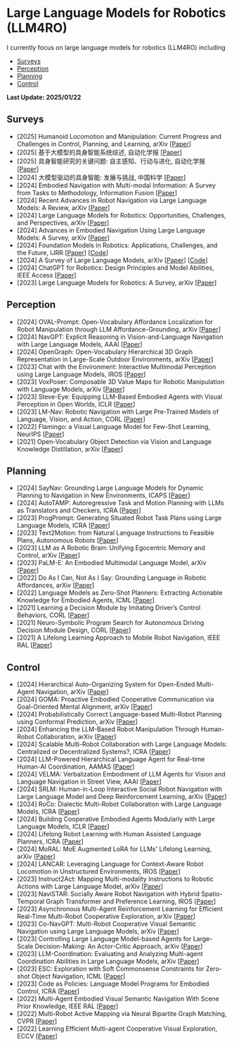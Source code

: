 # Large Language Models for Robotics (LLM4RO)

I currently focus on large language models for robotics (LLM4RO) including
- [Surveys](#Surveys)
- [Perception](#Perception)
- [Planning](#Planning)
- [Control](#Control)



<strong> Last Update: 2025/01/22 </strong>



<a name="Surveys" />

## Surveys

- [2025] Humanoid Locomotion and Manipulation: Current Progress and Challenges in Control, Planning, and Learning, arXiv [[Paper](https://arxiv.org/pdf/2501.02116)] 
- [2025] 基于大模型的具身智能系统综述, 自动化学报 [[Paper](http://www.aas.net.cn/cn/article/doi/10.16383/j.aas.c240542)]
- [2025] 具身智能研究的关键问题: 自主感知、行动与进化, 自动化学报 [[Paper](http://www.aas.net.cn/cn/article/doi/10.16383/j.aas.c240364)]
- [2024] 大模型驱动的具身智能: 发展与挑战, 中国科学 [[Paper](https://doi.org/10.1360/SSI-2024-0076)] 
- [2024] Embodied Navigation with Multi-modal Information: A Survey from Tasks to Methodology, Information Fusion [[Paper](https://www.sciencedirect.com/science/article/pii/S1566253524003105)] 
- [2024] Recent Advances in Robot Navigation via Large Language Models: A Review, arXiv [[Paper](https://www.researchgate.net/profile/Xian-Wei-3/publication/384537380)] 
- [2024] Large Language Models for Robotics: Opportunities, Challenges, and Perspectives, arXiv [[Paper](https://arxiv.org/abs/2401.04334)]
- [2024] Advances in Embodied Navigation Using Large Language Models: A Survey, arXiv [[Paper](https://arxiv.org/pdf/2311.00530)]  
- [2024] Foundation Models in Robotics: Applications, Challenges, and the Future, IJRR [[Paper](https://doi.org/10.1177/02783649241281508)] [[Code](https://github.com/robotics-survey/Awesome-Robotics-Foundation-Models)]
- [2024] A Survey of Large Language Models, arXiv [[Paper](https://arxiv.org/abs/2303.18223)] [[Code](https://github.com/RUCAIBox/LLMSurvey)]
- [2024] ChatGPT for Robotics: Design Principles and Model Abilities, IEEE Access [[Paper](https://ieeexplore.ieee.org/abstract/document/10500490)] 
- [2023] Large Language Models for Robotics: A Survey, arXiv [[Paper](https://arxiv.org/abs/2311.07226)]




<a name="Perception" />

## Perception

- [2024] OVAL-Prompt: Open-Vocabulary Affordance Localization for Robot Manipulation through LLM Affordance-Grounding, arXiv [[Paper](https://arxiv.org/abs/2404.11000)] 
- [2024] NavGPT: Explicit Reasoning in Vision-and-Language Navigation with Large Language Models, AAAI [[Paper](https://ojs.aaai.org/index.php/AAAI/article/view/28597)] 
- [2024] OpenGraph: Open-Vocabulary Hierarchical 3D Graph Representation in Large-Scale Outdoor Environments, arXiv [[Paper](https://arxiv.org/abs/2403.09412)]  
- [2023] Chat with the Environment: Interactive Multimodal Perception using Large Language Models, IROS [[Paper](https://ieeexplore.ieee.org/abstract/document/10342363)]
- [2023] VoxPoser: Composable 3D Value Maps for Robotic Manipulation with Language Models, arXiv [[Paper](https://arxiv.org/abs/2307.05973)]  
- [2023] Steve-Eye: Equipping LLM-Based Embodied Agents with Visual Perception in Open Worlds, ICLR [[Paper](https://arxiv.org/pdf/2310.13255)] 
- [2023] LM-Nav: Robotic Navigation with Large Pre-Trained Models of Language, Vision, and Action, CORL [[Paper](https://doi.org/10.1177/02783649241281508)] 
- [2022] Flamingo: a Visual Language Model for Few-Shot Learning, NeurIPS [[Paper](https://proceedings.neurips.cc/paper_files/paper/2022/hash/960a172bc7fbf0177ccccbb411a7d800-Abstract-Conference.html)] 
- [2021] Open-Vocabulary Object Detection via Vision and Language Knowledge Distillation, arXiv [[Paper](https://arxiv.org/pdf/2104.13921)]  



<a name="Planning" />

## Planning

- [2024] SayNav: Grounding Large Language Models for Dynamic Planning to Navigation in New Environments, ICAPS [[Paper](https://ojs.aaai.org/index.php/ICAPS/article/view/31506)] 
- [2024] AutoTAMP: Autoregressive Task and Motion Planning with LLMs as Translators and Checkers, ICRA [[Paper](https://ieeexplore.ieee.org/abstract/document/10611163)] 
- [2023] ProgPrompt: Generating Situated Robot Task Plans using Large Language Models, ICRA [[Paper](https://ieeexplore.ieee.org/abstract/document/10161317)] 
- [2023] Text2Motion: from Natural Language Instructions to Feasible Plans, Autonomous Robots [[Paper](https://link.springer.com/article/10.1007/s10514-023-10131-7)] 
- [2023] LLM as A Robotic Brain: Unifying Egocentric Memory and Control, arXiv [[Paper](https://arxiv.org/abs/2304.09349)]  
- [2023] PaLM-E: An Embodied Multimodal Language Model, arXiv [[Paper](https://arxiv.org/abs/2303.03378)]  
- [2022] Do As I Can, Not As I Say: Grounding Language in Robotic Affordances, arXiv [[Paper](https://arxiv.org/abs/2204.01691)]  
- [2022] Language Models as Zero-Shot Planners: Extracting Actionable Knowledge for Embodied Agents, ICML [[Paper](hhttps://proceedings.mlr.press/v162/huang22a.html)]  
- [2021] Learning a Decision Module by Imitating Driver’s Control Behaviors, CORL [[Paper](https://proceedings.mlr.press/v155/huang21a.html)]  
- [2021] Neuro-Symbolic Program Search for Autonomous Driving Decision Module Design, CORL [[Paper](https://proceedings.mlr.press/v155/sun21a.html)]  
- [2021] A Lifelong Learning Approach to Mobile Robot Navigation, IEEE RAL [[Paper](https://ieeexplore.ieee.org/abstract/document/9345478)]  



<a name="Control" />

## Control

- [2024] Hierarchical Auto-Organizing System for Open-Ended Multi-Agent Navigation, arXiv [[Paper](https://arxiv.org/abs/2403.08282)]  
- [2024] GOMA: Proactive Embodied Cooperative Communication via Goal-Oriented Mental Alignment, arXiv [[Paper](https://arxiv.org/abs/2403.11075)]  
- [2024] Probabilistically Correct Language-based Multi-Robot Planning using Conformal Prediction, arXiv [[Paper](https://arxiv.org/abs/2402.15368)]  
- [2024] Enhancing the LLM-Based Robot Manipulation Through Human-Robot Collaboration, arXiv [[Paper](https://arxiv.org/abs/2406.14097)]
- [2024] Scalable Multi-Robot Collaboration with Large Language Models: Centralized or Decentralized Systems?, ICRA [[Paper](https://ieeexplore.ieee.org/abstract/document/10610676)]  
- [2024] LLM-Powered Hierarchical Language Agent for Real-time Human-AI Coordination, AAMAS [[Paper](https://arxiv.org/abs/2312.15224)]  
- [2024] VELMA: Verbalization Embodiment of LLM Agents for Vision and Language Navigation in Street View, AAAI [[Paper](https://ojs.aaai.org/index.php/AAAI/article/view/29858)]  
- [2024] SRLM: Human-in-Loop Interactive Social Robot Navigation with Large Language Model and Deep Reinforcement Learning, arXiv [[Paper](https://arxiv.org/abs/2403.15648)]
- [2024] RoCo: Dialectic Multi-Robot Collaboration with Large Language Models, ICRA [[Paper](https://ieeexplore.ieee.org/abstract/document/10610855)]  
- [2024] Building Cooperative Embodied Agents Modularly with Large Language Models, ICLR [[Paper](https://arxiv.org/abs/2307.02485)]  
- [2024] Lifelong Robot Learning with Human Assisted Language Planners, ICRA [[Paper](https://ieeexplore.ieee.org/abstract/document/10610225)]  
- [2024] MoRAL: MoE Augmented LoRA for LLMs' Lifelong Learning, arXiv [[Paper](https://arxiv.org/abs/2402.11260)]
- [2024] LANCAR: Leveraging Language for Context-Aware Robot Locomotion in Unstructured Environments, IROS [[Paper](https://ieeexplore.ieee.org/abstract/document/10802075)]
- [2023] Instruct2Act: Mapping Multi-modality Instructions to Robotic Actions with Large Language Model, arXiv [[Paper](https://arxiv.org/abs/2305.11176)]  
- [2023] NaviSTAR: Socially Aware Robot Navigation with Hybrid Spatio-Temporal Graph Transformer and Preference Learning, IROS [[Paper](https://ieeexplore.ieee.org/abstract/document/10341395)]
- [2023] Asynchronous Multi-Agent Reinforcement Learning for Efficient Real-Time Multi-Robot Cooperative Exploration, arXiv [[Paper](https://arxiv.org/abs/2301.03398)]  
- [2023] Co-NavGPT: Multi-Robot Cooperative Visual Semantic Navigation using Large Language Models, arXiv [[Paper](https://arxiv.org/abs/2310.07937)]  
- [2023] Controlling Large Language Model-based Agents for Large-Scale Decision-Making: An Actor-Critic Approach, arXiv [[Paper](https://arxiv.org/abs/2311.13884)]  
- [2023] LLM-Coordination: Evaluating and Analyzing Multi-agent Coordination Abilities in Large Language Models, arXiv [[Paper](https://arxiv.org/abs/2310.03903)]  
- [2023] ESC: Exploration with Soft Commonsense Constraints for Zero-shot Object Navigation, ICML [[Paper](https://proceedings.mlr.press/v202/zhou23r.html)]  
- [2023] Code as Policies: Language Model Programs for Embodied Control, ICRA [[Paper](https://ieeexplore.ieee.org/abstract/document/10160591)]  
- [2022] Multi-Agent Embodied Visual Semantic Navigation With Scene Prior Knowledge, IEEE RAL [[Paper](https://ieeexplore.ieee.org/abstract/document/9691871)]  
- [2022] Multi-Robot Active Mapping via Neural Bipartite Graph Matching, CVPR [[Paper](https://openaccess.thecvf.com/content/CVPR2022/html/Ye_Multi-Robot_Active_Mapping_via_Neural_Bipartite_Graph_Matching_CVPR_2022_paper.html)]
- [2022] Learning Efficient Multi-agent Cooperative Visual Exploration, ECCV [[Paper](https://link.springer.com/chapter/10.1007/978-3-031-19842-7_29)]


